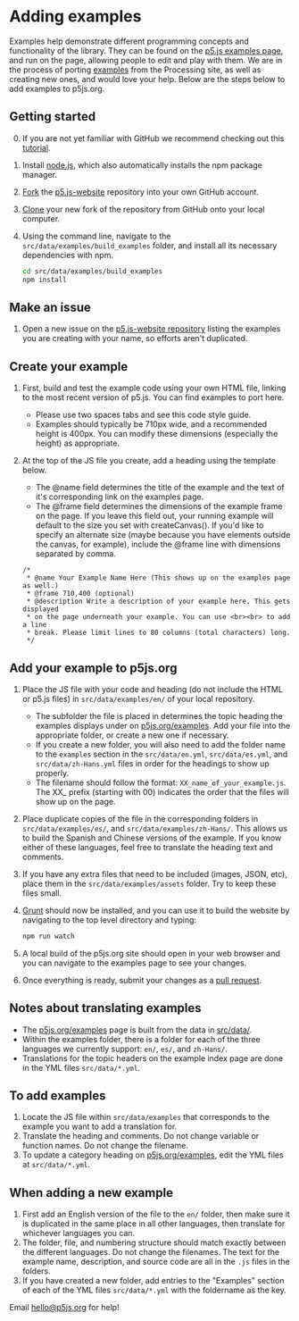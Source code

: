 # Adding examples

Examples help demonstrate different programming concepts and functionality of the library. They can be found on the [p5.js examples page](http://p5js.org/examples/), and run on the page, allowing people to edit and play with them. We are in the process of porting [examples](https://processing.org/examples/) from the Processing site, as well as creating new ones, and would love your help. Below are the steps below to add examples to p5js.org.

## Getting started

0. If you are not yet familiar with GitHub we recommend checking out this [tutorial](https://guides.github.com/activities/hello-world/).
1. Install [node.js](https://nodejs.org/en/), which also automatically installs the npm package manager.
2. [Fork](https://help.github.com/articles/fork-a-repo/) the [p5.js-website](https://github.com/processing/p5.js-website) repository into your own GitHub account.
3. [Clone](https://help.github.com/articles/cloning-a-repository/) your new fork of the repository from GitHub onto your local computer.
4. Using the command line, navigate to the `src/data/examples/build_examples` folder, and install all its necessary dependencies with npm.

    ```bash
    cd src/data/examples/build_examples
    npm install
    ```

## Make an issue
1. Open a new issue on the [p5.js-website repository](https://github.com/processing/p5.js-website/issues) listing the examples you are creating with your name, so efforts aren't duplicated.

## Create your example

1. First, build and test the example code using your own HTML file, linking to the most recent version of p5.js. You can find examples to port here.
    * Please use two spaces tabs and see this code style guide.
    * Examples should typically be 710px wide, and a recommended height is 400px. You can modify these dimensions (especially the height) as appropriate.

2. At the top of the JS file you create, add a heading using the template below.
    * The @name field determines the title of the example and the text of it's corresponding link on the examples page.
    * The @frame field determines the dimensions of the example frame on the page. If you leave this field out, your running example will default to the size you set with createCanvas(). If you'd like to specify an alternate size (maybe because you have elements outside the canvas, for example), include the @frame line with dimensions separated by comma.

   ```jsdoc
   /*
    * @name Your Example Name Here (This shows up on the examples page as well.)
    * @frame 710,400 (optional)
    * @description Write a description of your example here. This gets displayed
    * on the page underneath your example. You can use <br><br> to add a line
    * break. Please limit lines to 80 columns (total characters) long.
    */
   ```

## Add your example to p5js.org

1. Place the JS file with your code and heading (do not include the HTML or p5.js files) in `src/data/examples/en/` of your local repository.
    * The subfolder the file is placed in determines the topic heading the examples displays under on [p5js.org/examples](https://p5js.org/examples/). Add your file into the appropriate folder, or create a new one if necessary.
    * If you create a new folder, you will also need to add the folder name to the `examples` section in the `src/data/en.yml`, `src/data/es.yml`, and `src/data/zh-Hans.yml` files in order for the headings to show up properly.
    * The filename should follow the format: `XX_name_of_your_example.js`. The XX_ prefix (starting with 00) indicates the order that the files will show up on the page.

2. Place duplicate copies of the file in the corresponding folders in `src/data/examples/es/`, and `src/data/examples/zh-Hans/`. This allows us to build the Spanish and Chinese versions of the example. If you know either of these languages, feel free to translate the heading text and comments.

3. If you have any extra files that need to be included (images, JSON, etc), place them in the `src/data/examples/assets` folder. Try to keep these files small.

4. [Grunt](https://gruntjs.com/) should now be installed, and you can use it to build the website by navigating to the top level directory and typing:

    ```bash
    npm run watch
    ```

5. A local build of the p5js.org site should open in your web browser and you can navigate to the examples page to see your changes.

6. Once everything is ready, submit your changes as a [pull request](https://help.github.com/articles/creating-a-pull-request/).

## Notes about translating examples

* The [p5js.org/examples](https://p5js.org/examples/) page is built from the data in [src/data/](https://github.com/processing/p5.js-website/tree/master/src/data).
* Within the examples folder, there is a folder for each of the three languages we currently support: `en/`, `es/`, and `zh-Hans/`.
* Translations for the topic headers on the example index page are done in the YML files `src/data/*.yml`.

## To add examples

1. Locate the JS file within `src/data/examples` that corresponds to the example you want to add a translation for.
2. Translate the heading and comments. Do not change variable or function names. Do not change the filename.
3. To update a category heading on [p5js.org/examples](https://p5js.org/examples/), edit the YML files at `src/data/*.yml`.

## When adding a new example

1. First add an English version of the file to the `en/` folder, then make sure it is duplicated in the same place in all other languages, then translate for whichever languages you can.
2. The folder, file, and numbering structure should match exactly between the different languages. Do not change the filenames. The text for the example name, description, and source code are all in the `.js` files in the folders.
3. If you have created a new folder, add entries to the "Examples" section of each of the YML files `src/data/*.yml` with the foldername as the key.





Email [hello@p5js.org](mailto:hello@p5js.org) for help!